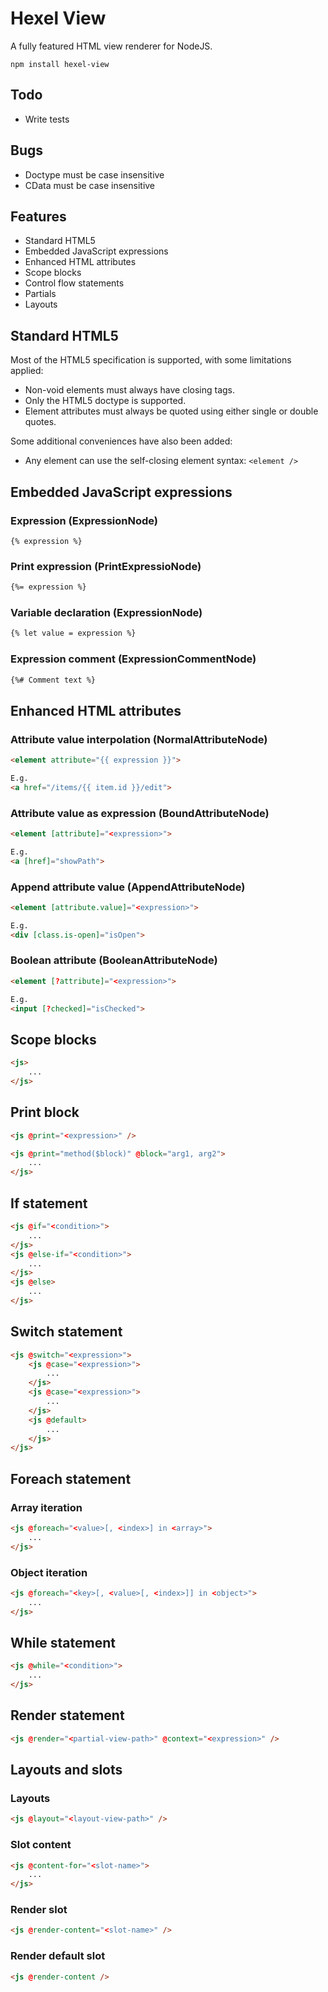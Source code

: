 # Hexel View
A fully featured HTML view renderer for NodeJS.

```
npm install hexel-view
```

## Todo
- Write tests

## Bugs
- Doctype must be case insensitive
- CData must be case insensitive

## Features
- Standard HTML5
- Embedded JavaScript expressions
- Enhanced HTML attributes
- Scope blocks
- Control flow statements
- Partials
- Layouts

## Standard HTML5
Most of the HTML5 specification is supported, with some limitations applied:
- Non-void elements must always have closing tags.
- Only the HTML5 doctype is supported.
- Element attributes must always be quoted using either single or double quotes.

Some additional conveniences have also been added:
- Any element can use the self-closing element syntax: `<element />`

## Embedded JavaScript expressions
### Expression (ExpressionNode)
```
{% expression %}
```

### Print expression (PrintExpressioNode)
```html
{%= expression %}
```

### Variable declaration (ExpressionNode)
```html
{% let value = expression %}
```

### Expression comment (ExpressionCommentNode)
```html
{%# Comment text %}
```

## Enhanced HTML attributes

### Attribute value interpolation (NormalAttributeNode)
```html
<element attribute="{{ expression }}">

E.g.
<a href="/items/{{ item.id }}/edit">
```

### Attribute value as expression (BoundAttributeNode)
```html
<element [attribute]="<expression>">

E.g.
<a [href]="showPath">
```

### Append attribute value (AppendAttributeNode)
```html
<element [attribute.value]="<expression>">

E.g.
<div [class.is-open]="isOpen">
```

### Boolean attribute (BooleanAttributeNode)
```html
<element [?attribute]="<expression>">

E.g.
<input [?checked]="isChecked">
```

## Scope blocks
```html
<js>
	...
</js>
```

## Print block
```html
<js @print="<expression>" />
```

```html
<js @print="method($block)" @block="arg1, arg2">
	...
</js>
```

## If statement
```html
<js @if="<condition>">
	...
</js>
<js @else-if="<condition>">
	...
</js>
<js @else>
	...
</js>
```

## Switch statement
```html
<js @switch="<expression>">
	<js @case="<expression>">
		...
	</js>
	<js @case="<expression>">
		...
	</js>
	<js @default>
		...
	</js>
</js>
```

## Foreach statement

### Array iteration
```html
<js @foreach="<value>[, <index>] in <array>">
	...
</js>
```

### Object iteration
```html
<js @foreach="<key>[, <value>[, <index>]] in <object>">
	...
</js>
```

## While statement
```html
<js @while="<condition>">
	...
</js>
```

## Render statement
```html
<js @render="<partial-view-path>" @context="<expression>" />
```

## Layouts and slots

### Layouts
```html
<js @layout="<layout-view-path>" />
```

### Slot content
```html
<js @content-for="<slot-name>">
	...
</js>
```

### Render slot
```html
<js @render-content="<slot-name>" />
```

### Render default slot
```html
<js @render-content />
```